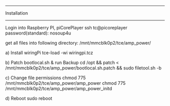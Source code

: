 
************
Installation
************

Login into Raspberry PI, piCorePlayer
ssh tc@picoreplayer
password(standard): nosoup4u

get all files into following directory:
/mnt/mmcblk0p2/tce/amp_power/


a) Install wiringPi 
tce-load -wi wiringpi.tcz

b) Patch bootlocal.sh & run Backup
cd /opt && patch < /mnt/mmcblk0p2/tce/amp_power/bootlocal.sh.patch && sudo filetool.sh -b

c) Change file permissions 
chmod 775 /mnt/mmcblk0p2/tce/amp_power/amp_power
chmod 775 /mnt/mmcblk0p2/tce/amp_power/amp_power_initd

d) Reboot
sudo reboot
